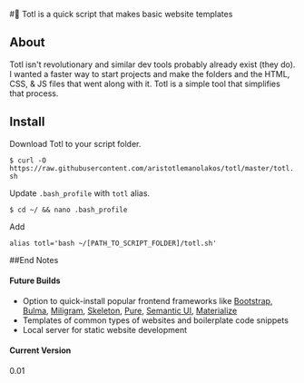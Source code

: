 #📝 Totl is a quick script that makes basic website templates

## About
Totl isn't revolutionary and similar dev tools probably already exist (they do). I wanted a faster way to start projects and make the folders and the HTML, CSS, & JS files that went along with it. Totl is a simple tool that simplifies that process. 

## Install

Download Totl to your script folder.

`$ curl -O https://raw.githubusercontent.com/aristotlemanolakos/totl/master/totl.sh`

Update `.bash_profile` with `totl` alias.

`$ cd ~/ && nano .bash_profile`

Add 

`alias totl='bash ~/[PATH_TO_SCRIPT_FOLDER]/totl.sh'`

##End Notes

#### Future Builds
+ Option to quick-install popular frontend frameworks like [Bootstrap](http://getbootstrap.com/), [Bulma](http://bulma.io/), [Miligram](https://milligram.github.io/), [Skeleton](http://getskeleton.com/), [Pure](http://purecss.io/), [Semantic UI](http://semantic-ui.com/), [Materialize](http://materializecss.com/)
+ Templates of common types of websites and boilerplate code snippets
+ Local server for static website development

#### Current Version
0.01